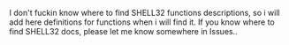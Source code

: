 I don't fuckin know where to find SHELL32 functions descriptions, so i will add here definitions for functions when i will find it. If you know where to find SHELL32 docs, please let me know somewhere in Issues..
